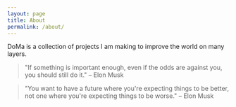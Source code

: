```yaml
---
layout: page
title: About
permalink: /about/
---
```


DoMa is a collection of projects I am making to improve the world on many layers.

> "If something is important enough, even if the odds are against you, you should still do it."
> – Elon Musk

> "You want to have a future where you're expecting things to be better, not one where you're expecting things to be worse."
> – Elon Musk
